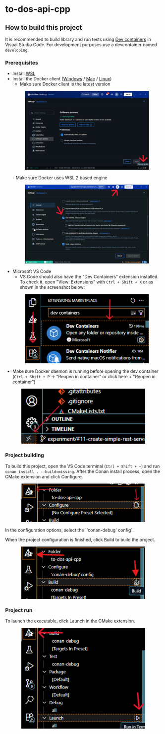 # to-dos-api-cpp

## How to build this project

It is recommended to build library and run tests using [Dev containers](https://code.visualstudio.com/docs/devcontainers/containers) in Visual Studio Code.
For development purposes use a devcontainer named `developing`.

### Prerequisites

- Install [WSL](https://ubuntu.com/desktop/wsl) 
- Install the Docker client ([Windows](https://docs.docker.com/desktop/setup/install/windows-install/) / [Mac](https://docs.docker.com/desktop/setup/install/mac-install/) / [Linux](https://docs.docker.com/desktop/setup/install/linux-install/)) 
  - Make sure Docker client is the latest version 
   <p style="text-align: center;"><img src="docs/images/dockerVersion.png" alt="dockerVersion" width="400"/></p>
   - Make sure Docker uses WSL 2 based engine 
   <p style="text-align: center;"><img src="docs/images/dockerSettings.png" alt="dockerSettings" width="400"/></p>
- Microsoft VS Code
  - VS Code should also have the "Dev Containers" extension installed. To check it, open "View: Extensions" with `Ctrl + Shift + X` or as shown in the screenshot below:
  <p style="text-align: center;"><img src="docs/images/vscodeExtensions.png" alt="vscodeExtensions" width="400"/></p>
- Make sure Docker daemon is running before opening the dev container (`Ctrl + Shift + P` -> "Reopen in container" or click here + "Reopen in container")
 <p style="text-align: center;"><img src="docs/images/vscodeContainer.png" alt="vscodeContainer" width="400"/></p>

### Project building

To build this project, open the VS Code terminal (`Ctrl + Shift + ~`) and run `conan install . --build=missing`.
After the Conan install process, open the CMake extension and click Configure. 
<p style="text-align: center;"><img src="docs/images/cmakeConfigure.png" alt="cmakeConfigure" width="400"/></p>
In the configuration options, select the `'conan-debug' config`.

When the project configuration is finished, click Build to build the project.
<p style="text-align: center;"><img src="docs/images/cmakeBuild.png" alt="cmakeBuild" width="400"/></p>

### Project run

To launch the executable, click Launch in the CMake extension.
<p style="text-align: center;"><img src="docs/images/cmakeLaunch.png" alt="cmakeLaunch" width="400"/></p>